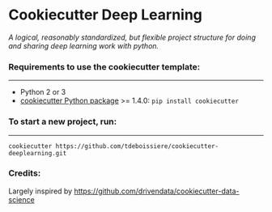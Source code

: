 # Cookiecutter Deep Learning

_A logical, reasonably standardized, but flexible project structure for doing and sharing deep learning work with python._

### Requirements to use the cookiecutter template:
-----------
 - Python 2 or 3
 - [cookiecutter Python package](http://cookiecutter.readthedocs.org/en/latest/installation.html) >= 1.4.0: `pip install cookiecutter`


### To start a new project, run:
------------

    cookiecutter https://github.com/tdeboissiere/cookiecutter-deeplearning.git

### Credits:

Largely inspired by https://github.com/drivendata/cookiecutter-data-science
